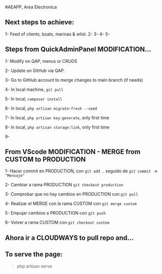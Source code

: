 #AEAPP, Area Electronica

## Next steps to achieve:

1- Feed of clients, boats, marinas & wlist.
2-
3-
4-
5-

## Steps from QuickAdminPanel MODIFICATION...

1- Modify on QAP, menus or CRUDS

2- Update on GitHub via QAP.

3- Go to GitHub account to merge changes to main branch (if needs)

4- In local machine, `git pull`

5- In local, `composer install`

6- In local, `php artisan migrate:fresh --seed`

7- In local, `php artisan key:generate`, only first time

8- In local, `php artisan storage:link`, only first time

9- 

## From VScode MODIFICATION - MERGE from CUSTOM to PRODUCTION

1- Hacer commit en PRODUCTION, con `git add .` seguido de `git commit -m "Mensaje"`

2- Cambiar a rama PRODUCTION `git checkout production`

3- Comprobar que no hay cambios en PRODUCTION con `git pull`

4- Realizar el MERGE con la rama CUSTOM con `git merge custom`

5- Empujar cambios a PRODUCTION con `git push`

6- Volver a rama CUSTOM con `git checkout custom`

##  Ahora ir a CLOUDWAYS to pull repo and...

## To serve the page:
> php artisan serve